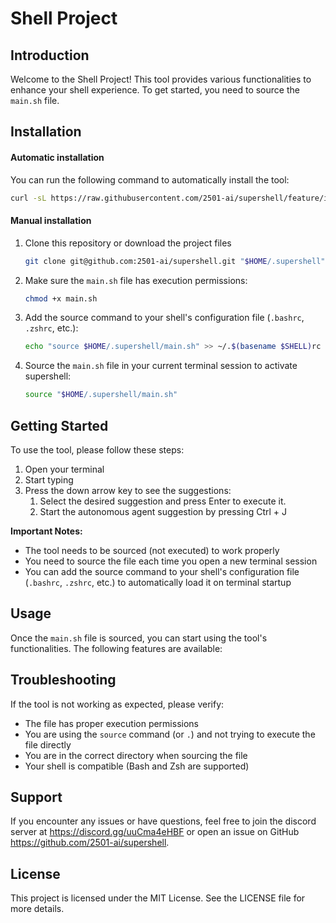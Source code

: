 # Shell Project

## Introduction

Welcome to the Shell Project! This tool provides various functionalities to enhance your shell experience. To get started, you need to source the `main.sh` file.

## Installation

#### Automatic installation

You can run the following command to automatically install the tool:
```bash
curl -sL https://raw.githubusercontent.com/2501-ai/supershell/feature/iss-224-shell-installation/install.sh | bash
```

#### Manual installation

1. Clone this repository or download the project files
   ```bash
   git clone git@github.com:2501-ai/supershell.git "$HOME/.supershell" 
   ```
2. Make sure the `main.sh` file has execution permissions:
   ```bash
   chmod +x main.sh
   ```
3. Add the source command to your shell's configuration file (`.bashrc`, `.zshrc`, etc.):
   ```bash
   echo "source $HOME/.supershell/main.sh" >> ~/.$(basename $SHELL)rc
   ```
4. Source the `main.sh` file in your current terminal session to activate supershell:
   ```bash
   source "$HOME/.supershell/main.sh"
   ```

## Getting Started

To use the tool, please follow these steps:

1. Open your terminal
2. Start typing
3. Press the down arrow key to see the suggestions:
   1. Select the desired suggestion and press Enter to execute it.
   2. Start the autonomous agent suggestion by pressing Ctrl + J

**Important Notes:**
- The tool needs to be sourced (not executed) to work properly
- You need to source the file each time you open a new terminal session
- You can add the source command to your shell's configuration file (`.bashrc`, `.zshrc`, etc.) to automatically load it on terminal startup

## Usage

Once the `main.sh` file is sourced, you can start using the tool's functionalities. The following features are available:

## Troubleshooting

If the tool is not working as expected, please verify:
- The file has proper execution permissions
- You are using the `source` command (or `.`) and not trying to execute the file directly
- You are in the correct directory when sourcing the file
- Your shell is compatible (Bash and Zsh are supported)

## Support

If you encounter any issues or have questions, feel free to join the discord server at https://discord.gg/uuCma4eHBF or open an issue on GitHub https://github.com/2501-ai/supershell.

## License

This project is licensed under the MIT License. See the LICENSE file for more details.